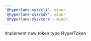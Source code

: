 ```yaml
---
'@hyperlane-xyz/cli': minor
'@hyperlane-xyz/sdk': minor
'@hyperlane-xyz/core': minor
---
```


Implement new token type HyperToken
